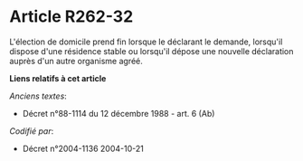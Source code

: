 # Article R262-32

L'élection de domicile prend fin lorsque le déclarant le demande, lorsqu'il dispose d'une résidence stable ou lorsqu'il
dépose une nouvelle déclaration auprès d'un autre organisme agréé.

**Liens relatifs à cet article**

_Anciens textes_:

  - Décret n°88-1114 du 12 décembre 1988 - art. 6 (Ab)

_Codifié par_:

  - Décret n°2004-1136 2004-10-21
